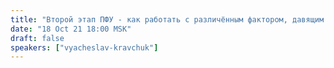 ```yaml
---
title: "Второй этап ПФУ - как работать с различённым фактором, давящим на психику"
date: "18 Oct 21 18:00 MSK"
draft: false
speakers: ["vyacheslav-kravchuk"]
---
```

